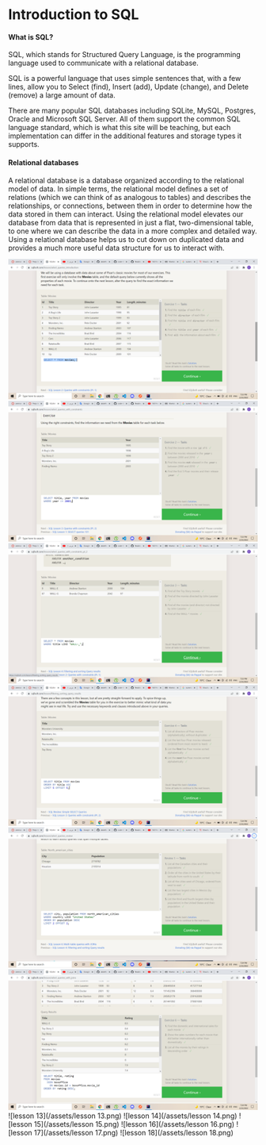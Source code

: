 # Introduction to SQL
#### What is SQL?
SQL, which stands for Structured Query Language, is the programming language used to communicate with a relational database.

SQL is a powerful language that uses simple sentences that, with a few lines, allow you to Select (find), Insert (add), Update (change), and Delete (remove) a large amount of data.

There are many popular SQL databases including SQLite, MySQL, Postgres, Oracle and Microsoft SQL Server. All of them support the common SQL language standard, which is what this site will be teaching, but each implementation can differ in the additional features and storage types it supports.

#### Relational databases
A relational database is a database organized according to the relational model of data. In simple terms, the relational model defines a set of relations (which we can think of as analogous to tables) and describes the relationships, or connections, between them in order to determine how the data stored in them can interact. Using the relational model elevates our database from data that is represented in just a flat, two-dimensional table, to one where we can describe the data in a more complex and detailed way. Using a relational database helps us to cut down on duplicated data and provides a much more useful data structure for us to interact with.


![exercise-1](/assets/exercise-1.png)
![exercise-2](/assets/exercise-2.png)
![exercise-3](/assets/exercise-3.png)
![exercise-4](/assets/exercise-4.png)
![exercise-5](/assets/exercise-5.png)
![exercise-6](/assets/exercise-6.png)
![lesson 13](/assets/lesson 13.png)
![lesson 14](/assets/lesson 14.png)
![lesson 15](/assets/lesson 15.png)
![lesson 16](/assets/lesson 16.png)
![lesson 17](/assets/lesson 17.png)
![lesson 18](/assets/lesson 18.png)

